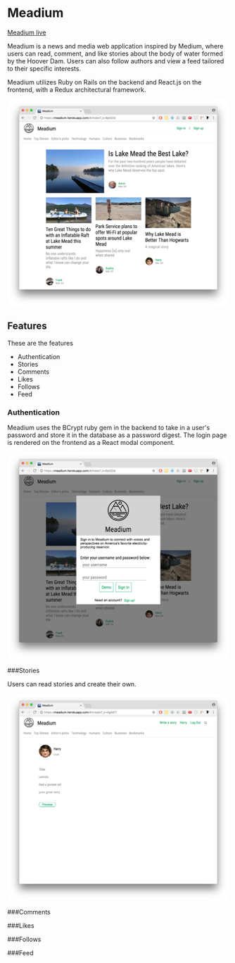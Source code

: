 # Meadium

[Meadium live][heroku]

Meadium is a news and media web application inspired by Medium, where users can read, comment, and like stories about the body of water formed by the Hoover Dam. Users can also follow authors and view a feed tailored to their specific interests.

Meadium utilizes Ruby on Rails on the backend and React.js on the frontend, with a Redux architectural framework.

![Main Page](docs/mainpage.png)

[heroku]: https://meadium.herokuapp.com/#/index?_k=uo1mys

## Features
These are the features

  * Authentication
  * Stories
  * Comments
  * Likes
  * Follows
  * Feed


### Authentication

Meadium uses the BCrypt ruby gem in the backend to take in a user's password and store it in the database as a password digest. The login page is rendered on the frontend as a React modal component.

![Sign up](docs/auth.png)

###Stories

Users can read stories and create their own.  

![new story](docs/new_story.png)

###Comments

###Likes

###Follows

###Feed
